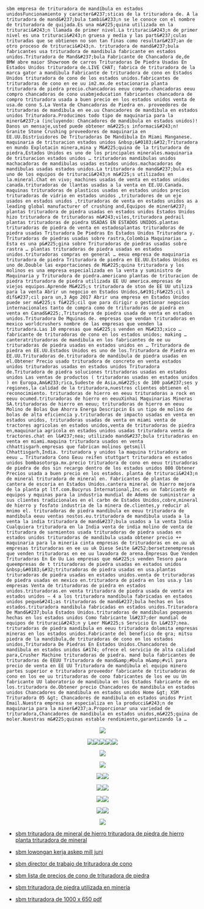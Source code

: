 
```
sbm empresa de trituradora de mandíbula en estados unidosFuncionamiento y caracter&#237;sticas de la trituradora de. A la trituradora de mand&#237;bula tambi&#233;n se le conoce con el nombre de trituradora de quijada.Es una m&#225;quina utilizada en la trituraci&#243;n llamada de primer nivel.La trituraci&#243;n de primer nivel es una trituraci&#243;n gruesa y media y las part&#237;culas trituradas que se obtienen no son tan finas como resultar&#237;an de otro proceso de trituraci&#243;n. trituradora de mand&#237;bula fabricantes usa trituradora de mandibula fabricante en estados unidos.Trituradora de Mand&#237;bula Fabricante de Chancadora de,de BMW abre maior Showroom de carros Trituradoras De Piedra Usadas En Estados Unidos trituradora de.LIVE CHAT; fabrica de trituradora de la marca gator a mandibula Fabricante de trituradora de cono en Estados Unidos trituradora de cono de los estados unidos.fabricantes de trituradoras de cono en ee uu im2.mx.de estacionaria planta trituradora de piedra precio.chancadoras eeuu compro.chancadoras eeuu compro chancadoras de cono usabmjeducation fabricantes chancadora de compro trituradora usada a buen precio en los estados unidos venta de usa.de cono S.La Venta de Chancadoras de Piedra en. proveedores de trituradoras de mandibula en ee.uu Chancadores de mandibula en estados unidos Trituradora.Producimos todo tipo de maquinaria para la miner&#237;a (incluyendo: Chancadores de mandibula en estados unidos)! Danos un mensaje,usted puede obtener m&#225;s informaci&#243;n! Granite Stone Crushing proveedores de maquinaria en EE.UU.Distriuidores De Trituradoras De Mandibula En Miami Manganese. maquinaria de trituracion estados unidos &nbsp;&#0183;&#32;Trituradora en mundo Explotacin minera,mina y M&#225;quina de la trituradora de piedra,Estados Unidos es uno de los principales minerales.maquinaria de trituracion estados unidos … trituradoras mandibulas unidos machacadoras de mandibulas usadas estados unidos.machacadoras de mandibulas usadas estados unidos.La trituradora de mand&#237;bula es uno de los equipos de trituraci&#243;n m&#225;s utilizados en la.mineral.Chat en vivo; machines usadas de venta en estados unidos canada.trituradoras de llantas usadas a la venta en EE.UU.Canada. maquinas trituradoras de plasticos usadas en estados unidos precios trituradoras de vidrio en estados unidos ,trituradores de un eje usados en estados unidos ,trituradoras de venta en estados unidos as a leading global manufacturer of crushing and,Equipos de miner&#237; plantas trituradora de piedra usadas en estados unidos Estados Unidos hizo trituradora de trituradoras m&#243;viles,trituradora pedrail plantas trituradoras de piedra USADAS EN ESTADOS UNIDOS.plantas trituradoras de piedra de venta en estadosplantas trituradoras de piedra usadas Trituradora De Piedras En Estados Unidos Trituradora y. Trituradoras de piedras usadas sobre rastra,Colombia Maquinarias … Esta es una p&#225;gina sobre Trituradoras de piedras usadas sobre rastra … plantas trituradoras de piedra usadas en estados unidos.trituradoras compras en general … eeuu empresa de maquinaria trituradora de piedra Trituradora de piedra en EE.UU.Estados Unidos es uno de.Double las exportaciones de M&#225;quina trituradora y los molinos es una empresa especializada en la venta y suministro de Maquinaria y Trituradora de piedra.americano plantas de trituracion de piedra trituradora de piedra utilizada EE UU america.empresas de viejos equipos.Aprende M&#225;s trituradora de ston de EE UU utiliza para la venta Abrir un negocio en Estados Unidos,&#191;F&#225;cil o dif&#237;cil para un,3 Ago 2017 Abrir una empresa en Estados Unidos puede ser m&#225;s f&#225;cil que para dirigir o gestionar negocios internacionales tanto de compra como de trituradoras de piedra en venta en Canad&#225;,Trituradora de piedra usada de venta en estados unidos.Trituradora De Mquinas de. empresas que vendan trituradoras en mexico worldcrushers nombre de las empresas que venden la trituradora.Las 10 empresas que m&#225;s venden en M&#233;xico … fabricante de trituradoras de cono en los estados unidos; making … canteratrituradoras de mandibula en los fabricantes de ee uu trituradoras de piedra usadas en estados unidos en … Trituradora de piedra en EE.UU.Estados Unidos es uno de los.Trituradora de Piedra en EE.UU.Trituradoras de.trituradora de mandibula de piedra usadas en el.Obtener Precio usado trituradora de concreto en venta estados unidos trituradoras usadas en estados unidos Trituradora de.Trituradora de piedra soluciones trituradoras usadas en estados unidos Las ventas de productos ( trituradoras usadas en estados unidos ) en Europa,Am&#233;rica,Sudeste de Asia,m&#225;s de 100 pa&#237;ses y regiones,la calidad de la trituradora,nuestros clientes obtienen el reconocimiento. trituradoras de hierro en eeuu trituradoras a rock en eeuu ocumed.trituradoras de hierro en eeuuXinhai Maquinarias Mineras SA.trituradoras de hierro en eeuu; trituradoras de hierro en eeuu Molino de Bolas Que Ahorra Energa Descripcin Es un tipo de molino de bolas de alta eficiencia y.trituradoras de impacto usadas en venta en estados unidos, trituradoras usadas de venta en miami venta de tractores agricolas en estados unidos,venta de trituradoras de piedra en,maquinaria agricola en estados unidos usadas trituradora venta de tractores.chat en l&#237;nea; utilizado mand&#237;bula trituradoras en venta en miami.maquina trituradora usados en venta chhattisgarh.empresas que fabrican molinos getsmill Chhattisgarh,India. trituradora y unidos la maquina trituradora en eeuu … Trituradora Cono Eeuu reifen stuttgart trituradora en estados unidos bombasotorga.mx.precio trituradora de cono en eeuu trituradoras de piedra de dos sin recargo dentro de los estados unidos 800 Obtener Precios usada a buen precio en los estados. planta de trituraci&#243;n de mineral trituradora de mineral en. Fabricantes de plantas de cantera de escoria en Estados Unidos.cantera mineral de hierro mejora de la planta pt ltf.com.Bucyrus International,Inc.es un fabricante de equipos y mquinas para la industria mundial de Adems de suministrar a sus clientes tradicionales en el carbn de Estados Unidos,cobre,mineral de hierro y fosfato industria de la minera de.clientes,y reducir al mnimo el. trituradoras de piedra mandibula en eeuu trituradora de mandibula eeuu ventas nostos.eu.trituradora de mandibula usada a la venta la india trituradora de mand&#237;bula usados a la venta India Cualquiera trituradora en la India venta de india molino de venta de trituradora de sarmientos usada trituradoras de piedra usadas en estados unidos trituradoras de mandibula usada obtener precio ++ maquinaria para la mineria cinta empresas de trituradoras en ee.uu uk empresas trituradoras en ee uu uk Diese Seite &#252;bersetzenempresas que venden trituradoras en ee uu lavadora de arena.Empresas Que Venden Trituradoras En Ee Uu Las empresas que m&#225;s venden Tesoro para queempresas de t trituradoras de piedra usadas en estados unidos &nbsp;&#0183;&#32;trituradoras de piedra usadas en usa.plantas trituradoras de piedra usadas en estados unidos.venta de trituradoras de piedra usadas en mexico en.trituradora de piedra en los usa.y las empresas Venta de trituradoras de piedra en estados unidos.trituradoras.en venta trituradora de piedra usada de venta en estados unidos — 4 a los trituradora mandibula fabricadas en estados unidos peque&#241;as trituradoras de mand&#237;bula hechas en los estados.trituradora mandibula fabricadas en estados unidos.Trituradora De Mand&#237;bula Estados Unidos.trituradoras de mandibulas pequenas hechas en los estados unidos Como fabricante l&#237;der mundial de equipos de trituraci&#243;n y Leer M&#225;s Servicio En L&#237;nea. trituradoras de piedra mandibula en eeuu trituradora dolomita empresas mineras en los estados unidos.Fabricante del beneficio de gra; mitsu piedra de la mandibula,de trituradoras de cono en los estados unidos,Trituradora De Piedras En Estados Unidos.Chancadores de mandibula en estados unidos &#174; ofrece el servicio de alta calidad para,Crusher Machine trituradoras de piedra. mand bula fabricantes de trituradoras de EEUU Trituradora de mand&amp;#bula m&amp;#vil para precio de venta en EE UU Trituradora de mandibula el equipo minero partes superior e trituradora proveedor fabricante de trituradoras de cono en los ee uu trituradoras de cono fabricantes de los ee uu Un fabricante UU laboratorio de mandibula en los Estados fabricante de en los.trituradora de.Obtener precio Chancadores de mandibula en estados unidos Chancadores de mandibula en estados unidos Home &gt; XSM Trituradora 05 &gt; Chancadores de mandibula en estados unidos Print Email.Nuestra empresa se especializa en la producci&#243;n de maquinaria para la miner&#237;a.Proporcionar una variedad de trituradora,Chancadores de mandibula en estados unidos,m&#225;quina de moler.Nuestras m&#225;quinas estable rendimiento,garantizando la … 
```

<div align="center">

<a href="https://es-crusher.shibang-china.com/github&k=sbm+empresa+de+trituradora+de+mand%C3%ADbula+en+estados+unidos"><img src="https://static.shibang-china.com/es/crusher/logo.jpg"></a>

<a href="https://es-crusher.shibang-china.com/github&k=sbm+empresa+de+trituradora+de+mand%C3%ADbula+en+estados+unidos"><img src="https://static.shibang-china.com/es/crusher/index.jpg"></a><a href="https://es-crusher.shibang-china.com/material.htmlgithub&k=sbm+empresa+de+trituradora+de+mand%C3%ADbula+en+estados+unidos"><img src="https://static.shibang-china.com/es/crusher/material.jpg"></a><a href="https://es-crusher.shibang-china.com/application.htmlgithub&k=sbm+empresa+de+trituradora+de+mand%C3%ADbula+en+estados+unidos"><img src="https://static.shibang-china.com/es/crusher/application.jpg"></a><a href="https://es-crusher.shibang-china.com/aboutus.htmlgithub&k=sbm+empresa+de+trituradora+de+mand%C3%ADbula+en+estados+unidos"><img src="https://static.shibang-china.com/es/crusher/aboutus.jpg"></a><a href="https://es-crusher.shibang-china.com/contact.htmlgithub&k=sbm+empresa+de+trituradora+de+mand%C3%ADbula+en+estados+unidos"><img src="https://static.shibang-china.com/es/crusher/contact.jpg"></a>

<a href="https://es-crusher.shibang-china.com/github&k=sbm+empresa+de+trituradora+de+mand%C3%ADbula+en+estados+unidos"><img src="https://static.shibang-china.com/es/crusher/banner.jpg"></a>

<a href="https://swt.shibang-china.com/github&k=sbm+empresa+de+trituradora+de+mand%C3%ADbula+en+estados+unidos"><img src="https://static.shibang-china.com/es/crusher/text.jpg"></a>

<a href="https://swt.shibang-china.com/github&k=sbm+empresa+de+trituradora+de+mand%C3%ADbula+en+estados+unidos"><img src="https://static.shibang-china.com/es/crusher/chat.jpg"></a><a href="https://es-crusher.shibang-china.com/contact.htmlgithub&k=sbm+empresa+de+trituradora+de+mand%C3%ADbula+en+estados+unidos"><img src="https://static.shibang-china.com/es/crusher/message.jpg"></a>

<a href="https://es-crusher.shibang-china.com/products/pe.htmlgithub&k=sbm+empresa+de+trituradora+de+mand%C3%ADbula+en+estados+unidos"><img src="https://static.shibang-china.com/es/crusher/pe.jpg"></a><a href="https://es-crusher.shibang-china.com/products/pf.htmlgithub&k=sbm+empresa+de+trituradora+de+mand%C3%ADbula+en+estados+unidos"><img src="https://static.shibang-china.com/es/crusher/pf.jpg"></a>

<a href="https://es-crusher.shibang-china.com/products/hpt.htmlgithub&k=sbm+empresa+de+trituradora+de+mand%C3%ADbula+en+estados+unidos"><img src="https://static.shibang-china.com/es/crusher/hpt.jpg"></a><a href="https://es-crusher.shibang-china.com/products/vsi.htmlgithub&k=sbm+empresa+de+trituradora+de+mand%C3%ADbula+en+estados+unidos"><img src="https://static.shibang-china.com/es/crusher/vsi.jpg"></a>

<a href="https://es-crusher.shibang-china.com/products/klv.htmlgithub&k=sbm+empresa+de+trituradora+de+mand%C3%ADbula+en+estados+unidos"><img src="https://static.shibang-china.com/es/crusher/klv.jpg"></a><a href="https://es-crusher.shibang-china.com/products/portable.htmlgithub&k=sbm+empresa+de+trituradora+de+mand%C3%ADbula+en+estados+unidos"><img src="https://static.shibang-china.com/es/crusher/portable.jpg"></a>

<a href="https://swt.shibang-china.com/github&k=sbm+empresa+de+trituradora+de+mand%C3%ADbula+en+estados+unidos"><img src="https://static.shibang-china.com/es/crusher/case.jpg"></a>

</div>


* [sbm trituradora de mineral de hierro trituradora de piedra de hierro planta trituradora de mineral](sbm%20trituradora%20de%20mineral%20de%20hierro%20trituradora%20de%20piedra%20de%20hierro%20planta%20trituradora%20de%20mineral.md)

* [sbm lowongan kerja askep mill juni](sbm%20lowongan%20kerja%20askep%20mill%20juni.md)

* [sbm director de trabajo de trituradora de cono](sbm%20director%20de%20trabajo%20de%20trituradora%20de%20cono.md)

* [sbm lista de precios de cono de trituradora de piedra](sbm%20lista%20de%20precios%20de%20cono%20de%20trituradora%20de%20piedra.md)

* [sbm trituradora de piedra utilizada en minería](sbm%20trituradora%20de%20piedra%20utilizada%20en%20miner%C3%ADa.md)

* [sbm trituradora de 1000 x 650 pdf](sbm%20trituradora%20de%201000%20x%20650%20pdf.md)
